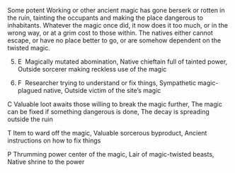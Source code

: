 Some potent Working or other ancient magic has gone berserk or rotten in the ruin, tainting the occupants and making the place dangerous to inhabitants. Whatever the magic once did, it now does it too much, or in the wrong way, or at a grim cost to those within. The natives either cannot escape, or have no place better to go, or are somehow dependent on the twisted magic.

5.  E  Magically mutated abomination, Native chieftain full of tainted power, Outside sorcerer making reckless use of the magic
    
6.  F  Researcher trying to understand or fix things, Sympathetic magic-plagued native, Outside victim of the site’s magic
    

C Valuable loot awaits those willing to break the magic further, The magic can be fixed if something dangerous is done, The decay is spreading outside the ruin

T Item to ward off the magic, Valuable sorcerous byproduct, Ancient instructions on how to fix things

P Thrumming power center of the magic, Lair of magic-twisted beasts, Native shrine to the power